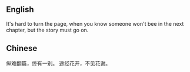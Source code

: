 ## English
It's hard to turn the page,
when you know 
someone won't bee in the next chapter,
but the story must go on.

## Chinese
纵难翻篇，终有一别。
途经花开，不见花谢。
